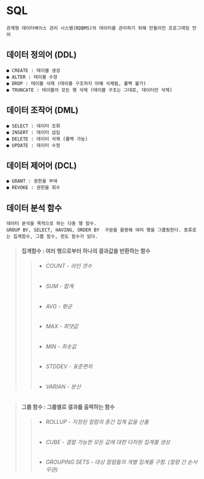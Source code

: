 SQL
=
```
관계형 데이터베이스 관리 시스템(RDBMS)의 데이터를 관리하기 위해 만들어진 프로그래밍 언어
```
데이터 정의어 (DDL)
----
```
● CREATE : 테이블 생성
● ALTER : 테이블 수정
● DROP : 테이블 삭제 (테이블 구조까지 아예 삭제됨, 롤백 불가)
● TRUNCATE : 테이블의 모든 행 삭제 (테이블 구조는 그대로, 데이터만 삭제)
```

데이터 조작어 (DML)
---
```
● SELECT : 데이터 조회
● INSERT : 데이터 삽입
● DELETE : 데이터 삭제 (롤백 가능)
● UPDATE : 데이터 수정
```
데이터 제어어 (DCL)
---
```
● GRANT : 권한을 부여
● REVOKE : 권한을 회수 
```
데이터 분석 함수
---

```
데이터 분석을 목적으로 하는 다중 행 함수. 
GROUP BY, SELECT, HAVING, ORDER BY  구문을 활용해 여러 행을 그룹핑한다. 종류로는 집계함수, 그룹 함수, 윈도 함수가 있다.
```
> #### 집계함수 : 여러 행으로부터 하나의 결과값을 반환하는 함수
>>* ###### COUNT - 라인 갯수  
>>* ###### SUM - 합계  
>>* ###### AVG - 평균  
>>* ###### MAX - 최댓값  
>>* ###### MIN - 최솟값  
>>* ###### STDDEV - 표준편차  
>>* ###### VARIAN - 분산  


> #### 그룹 함수 : 그룹별로 결과를 출력하는 함수
>>* ###### ROLLUP - 지정된 컬럼의 중간 집계 값을 산출
>>* ###### CUBE - 결합 가능한 모든 값에 대한 다차원 집계를 생성
>>* ###### GROUPING SETS - 대상 컬럼들의 개별 집계를 구함.   (컬럼 간 순서 무관)
